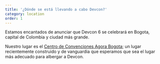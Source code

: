 ```yaml
---
title: '¿Dónde se está llevando a cabo Devcon?'
category: location
order: 1
---
```


Estamos encantados de anunciar que Devcon 6 se celebrará en Bogota, capital de Colombia y ciudad más grande.

Nuestro lugar es el [Centro de Convenciones Agora Bogota](https://goo.gl/maps/Ee3dz2XbQfbNKeR36); un lugar recientemente construido y de vanguardia que esperamos que sea el lugar más adecuado para albergar a Devcon.
